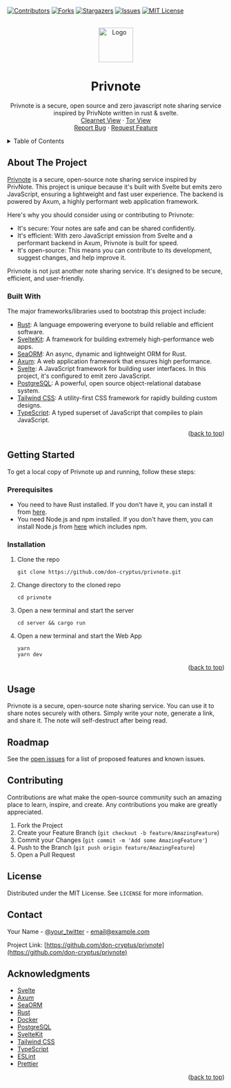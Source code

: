 <a name="readme-top"></a>

[![Contributors][contributors-shield]][contributors-url]
[![Forks][forks-shield]][forks-url]
[![Stargazers][stars-shield]][stars-url]
[![Issues][issues-shield]][issues-url]
[![MIT License][license-shield]][license-url]

<!-- PROJECT LOGO -->
<br />
<div align="center">
  <a href="https://github.com/don-cryptus/privnote">
    <img src="web/static/favicon.ico" alt="Logo" width="80" height="80">
  </a>

  <h1 align="center">Privnote</h1>

  <p align="center">
    Privnote is a secure, open source and zero javascript note sharing service inspired by PrivNote written in rust & svelte.
    <br />
    <!-- <a href="https://github.com/don-cryptus/privnote"><strong>Explore the docs »</strong></a> -->
    <a href="https://privnote.coding.global">Clearnet View</a>
    ·
    <a href="http://pnotegqaaijd3dpqesxfjplwbxk2z6jnaoha7gqalfwiaajqqtsilcqd.onion/">Tor View</a>
    <br />
    <a href="https://github.com/don-cryptus/privnote/issues">Report Bug</a>
    ·
    <a href="https://github.com/don-cryptus/privnote/issues">Request Feature</a>
  </p>
</div>

<!-- TABLE OF CONTENTS -->
<details>
  <summary>Table of Contents</summary>
  <ol>
    <li>
      <a href="#about-the-project">About The Project</a>
      <ul>
        <li><a href="#built-with">Built With</a></li>
      </ul>
    </li>
    <li>
      <a href="#getting-started">Getting Started</a>
      <ul>
        <li><a href="#prerequisites">Prerequisites</a></li>
        <li><a href="#installation">Installation</a></li>
      </ul>
    </li>
    <li><a href="#usage">Usage</a></li>
    <li><a href="#roadmap">Roadmap</a></li>
    <li><a href="#contributing">Contributing</a></li>
    <li><a href="#license">License</a></li>
    <li><a href="#contact">Contact</a></li>
    <li><a href="#acknowledgments">Acknowledgments</a></li>
  </ol>
</details>

<!-- ABOUT THE PROJECT -->

## About The Project

[Privnote](https://github.com/don-cryptus/privnote) is a secure, open-source note sharing service inspired by PrivNote. This project is unique because it's built with Svelte but emits zero JavaScript, ensuring a lightweight and fast user experience. The backend is powered by Axum, a highly performant web application framework.

Here's why you should consider using or contributing to Privnote:

- It's secure: Your notes are safe and can be shared confidently.
- It's efficient: With zero JavaScript emission from Svelte and a performant backend in Axum, Privnote is built for speed.
- It's open-source: This means you can contribute to its development, suggest changes, and help improve it.

Privnote is not just another note sharing service. It's designed to be secure, efficient, and user-friendly.

### Built With

The major frameworks/libraries used to bootstrap this project include:

- [Rust](https://www.rust-lang.org/): A language empowering everyone to build reliable and efficient software.
- [SvelteKit](https://kit.svelte.dev/): A framework for building extremely high-performance web apps.
- [SeaORM](https://www.sea-orm.org/): An async, dynamic and lightweight ORM for Rust.
- [Axum](https://github.com/tokio-rs/axum): A web application framework that ensures high performance.
- [Svelte](https://svelte.dev/): A JavaScript framework for building user interfaces. In this project, it's configured to emit zero JavaScript.
- [PostgreSQL](https://www.postgresql.org/): A powerful, open source object-relational database system.
- [Tailwind CSS](https://tailwindcss.com/): A utility-first CSS framework for rapidly building custom designs.
- [TypeScript](https://www.typescriptlang.org/): A typed superset of JavaScript that compiles to plain JavaScript.

<p align="right">(<a href="#readme-top">back to top</a>)</p>

<!-- GETTING STARTED -->

## Getting Started

To get a local copy of Privnote up and running, follow these steps:

### Prerequisites

- You need to have Rust installed. If you don't have it, you can install it from [here](https://www.rust-lang.org/tools/install).
- You need Node.js and npm installed. If you don't have them, you can install Node.js from [here](https://nodejs.org/en/download/) which includes npm.

### Installation

1. Clone the repo
   ```
   git clone https://github.com/don-cryptus/privnote.git
   ```
2. Change directory to the cloned repo
   ```
   cd privnote
   ```
3. Open a new terminal and start the server
   ```
   cd server && cargo run
   ```
4. Open a new terminal and start the Web App
   ```
   yarn
   yarn dev
   ```

<p align="right">(<a href="#readme-top">back to top</a>)</p>

<!-- USAGE EXAMPLES -->

## Usage

Privnote is a secure, open-source note sharing service. You can use it to share notes securely with others. Simply write your note, generate a link, and share it. The note will self-destruct after being read.

## Roadmap

See the [open issues](https://github.com/don-cryptus/privnote/issues) for a list of proposed features and known issues.

## Contributing

Contributions are what make the open-source community such an amazing place to learn, inspire, and create. Any contributions you make are greatly appreciated.

1. Fork the Project
2. Create your Feature Branch (`git checkout -b feature/AmazingFeature`)
3. Commit your Changes (`git commit -m 'Add some AmazingFeature'`)
4. Push to the Branch (`git push origin feature/AmazingFeature`)
5. Open a Pull Request

## License

Distributed under the MIT License. See `LICENSE` for more information.

## Contact

Your Name - [@your_twitter](https://twitter.com/your_username) - email@example.com

Project Link: [https://github.com/don-cryptus/privnote](https://github.com/don-cryptus/privnote)

## Acknowledgments

- [Svelte](https://svelte.dev/)
- [Axum](https://github.com/tokio-rs/axum)
- [SeaORM](https://www.sea-orm.org/)
- [Rust](https://www.rust-lang.org/)
- [Docker](https://www.docker.com/)
- [PostgreSQL](https://www.postgresql.org/)
- [SvelteKit](https://kit.svelte.dev/)
- [Tailwind CSS](https://tailwindcss.com/)
- [TypeScript](https://www.typescriptlang.org/)
- [ESLint](https://eslint.org/)
- [Prettier](https://prettier.io/)
<p align="right">(<a href="#readme-top">back to top</a>)</p>

<!-- MARKDOWN LINKS & IMAGES -->
<!-- https://www.markdownguide.org/basic-syntax/#reference-style-links -->

[contributors-shield]: https://img.shields.io/github/contributors/don-cryptus/privnote.svg?style=for-the-badge
[contributors-url]: https://github.com/don-cryptus/privnote/graphs/contributors
[forks-shield]: https://img.shields.io/github/forks/don-cryptus/privnote.svg?style=for-the-badge
[forks-url]: https://github.com/don-cryptus/privnote/network/members
[stars-shield]: https://img.shields.io/github/stars/don-cryptus/privnote.svg?style=for-the-badge
[stars-url]: https://github.com/don-cryptus/privnote/stargazers
[issues-shield]: https://img.shields.io/github/issues/don-cryptus/privnote.svg?style=for-the-badge
[issues-url]: https://github.com/don-cryptus/privnote/issues
[license-shield]: https://img.shields.io/github/license/don-cryptus/privnote.svg?style=for-the-badge
[license-url]: https://github.com/don-cryptus/privnote/blob/master/LICENSE.txt
[product-screenshot]: images/screenshot.png
[Next.js]: https://img.shields.io/badge/next.js-000000?style=for-the-badge&logo=nextdotjs&logoColor=white
[Next-url]: https://nextjs.org/
[React.js]: https://img.shields.io/badge/React-20232A?style=for-the-badge&logo=react&logoColor=61DAFB
[React-url]: https://reactjs.org/
[Vue.js]: https://img.shields.io/badge/Vue.js-35495E?style=for-the-badge&logo=vuedotjs&logoColor=4FC08D
[Vue-url]: https://vuejs.org/
[Angular.io]: https://img.shields.io/badge/Angular-DD0031?style=for-the-badge&logo=angular&logoColor=white
[Angular-url]: https://angular.io/
[Svelte.dev]: https://img.shields.io/badge/Svelte-4A4A55?style=for-the-badge&logo=svelte&logoColor=FF3E00
[Svelte-url]: https://svelte.dev/
[Laravel.com]: https://img.shields.io/badge/Laravel-FF2D20?style=for-the-badge&logo=laravel&logoColor=white
[Laravel-url]: https://laravel.com
[Bootstrap.com]: https://img.shields.io/badge/Bootstrap-563D7C?style=for-the-badge&logo=bootstrap&logoColor=white
[Bootstrap-url]: https://getbootstrap.com
[JQuery.com]: https://img.shields.io/badge/jQuery-0769AD?style=for-the-badge&logo=jquery&logoColor=white
[JQuery-url]: https://jquery.com
